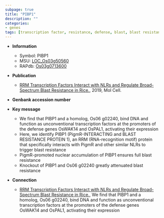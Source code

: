 ```yaml
---
subpage: true
title: "PIBP1"
description: ""
categories:
- genes
tags: [transcription factor, resistance, defense, blast, blast resistance]
---
```


* **Information**  
    + Symbol: PIBP1  
    + MSU: [LOC_Os03g50560](http://rice.plantbiology.msu.edu/cgi-bin/ORF_infopage.cgi?orf=LOC_Os03g50560)  
    + RAPdb: [Os03g0713600](http://rapdb.dna.affrc.go.jp/viewer/gbrowse_details/irgsp1?name=Os03g0713600)  

* **Publication**  
    + [RRM Transcription Factors Interact with NLRs and Regulate Broad-Spectrum Blast Resistance in Rice.](http://www.ncbi.nlm.nih.gov/pubmed?term=RRM+Transcription+Factors+Interact+with+NLRs+and+Regulate+Broad-Spectrum+Blast+Resistance+in+Rice.%5BTitle%5D), 2019, Mol Cell.

* **Genbank accession number**  

* **Key message**  
    + We find that PIBP1 and a homolog, Os06 g02240, bind DNA and function as unconventional transcription factors at the promoters of the defense genes OsWAK14 and OsPAL1, activating their expression
    + Here, we identify PIBP1 (PigmR-INTERACTING and BLAST RESISTANCE PROTEIN 1), an RRM (RNA-recognition motif) protein that specifically interacts with PigmR and other similar NLRs to trigger blast resistance
    + PigmR-promoted nuclear accumulation of PIBP1 ensures full blast resistance
    + Knockout of PIBP1 and Os06 g02240 greatly attenuated blast resistance

* **Connection**  
    + [RRM Transcription Factors Interact with NLRs and Regulate Broad-Spectrum Blast Resistance in Rice.](http://www.ncbi.nlm.nih.gov/pubmed?term=RRM+Transcription+Factors+Interact+with+NLRs+and+Regulate+Broad-Spectrum+Blast+Resistance+in+Rice.%5BTitle%5D),  We find that PIBP1 and a homolog, Os06 g02240, bind DNA and function as unconventional transcription factors at the promoters of the defense genes OsWAK14 and OsPAL1, activating their expression



